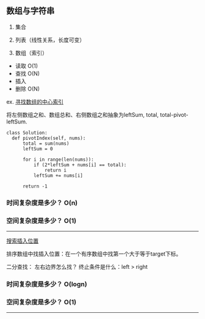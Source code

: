 ## 数组与字符串

1. 集合

2. 列表（线性关系，长度可变）

3. 数组（索引）

- 读取 O(1)
- 查找 O(N)
- 插入 
- 删除 O(N)

ex. [寻找数组的中心索引](https://leetcode-cn.com/problems/find-pivot-index/)

将左侧数组之和、数组总和、右侧数组之和抽象为leftSum, total, total-pivot-leftSum. 

```
class Solution:
  def pivotIndex(self, nums):
      total = sum(nums)
      leftSum = 0
      
      for i in range(len(nums)):
          if (2*leftSum + nums[i] == total):
              return i
          leftSum += nums[i]
      
      return -1
```

### 时间复杂度是多少？ O(n)

### 空间复杂度是多少？ O(1) 

---

[搜索插入位置](https://leetcode-cn.com/problems/search-insert-position/)

排序数组中找插入位置：在一个有序数组中找第一个大于等于target下标。 

二分查找：
左右边界怎么找？
终止条件是什么：left > right 

### 时间复杂度是多少？ O(logn)
### 空间复杂度是多少？ O(1)

---

